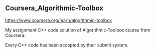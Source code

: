 ﻿## Coursera_Algorithmic-Toolbox
https://www.coursera.org/learn/algorithmic-toolbox

My assignment C++ code solution of Algorithmic-Toolbox course from Coursera.

Every C++ code has been accepted by their submit system. 
